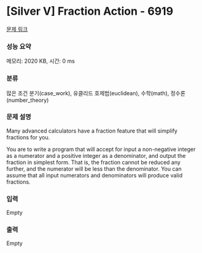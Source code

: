 # [Silver V] Fraction Action - 6919 

[문제 링크](https://www.acmicpc.net/problem/6919) 

### 성능 요약

메모리: 2020 KB, 시간: 0 ms

### 분류

많은 조건 분기(case_work), 유클리드 호제법(euclidean), 수학(math), 정수론(number_theory)

### 문제 설명

<p>Many advanced calculators have a fraction feature that will simplify fractions for you.</p>

<p>You are to write a program that will accept for input a non-negative integer as a numerator and a positive integer as a denominator, and output the fraction in simplest form. That is, the fraction cannot be reduced any further, and the numerator will be less than the denominator. You can assume that all input numerators and denominators will produce valid fractions.</p>

### 입력 

 Empty

### 출력 

 Empty

